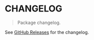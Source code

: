 # CHANGELOG

> Package changelog.

See [GitHub Releases](https://github.com/stdlib-js/utils-async-try-then/releases) for the changelog.